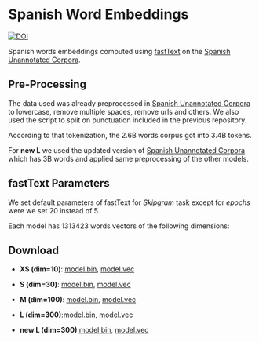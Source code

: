 # Spanish Word Embeddings
[![DOI](https://zenodo.org/badge/DOI/10.5281/zenodo.3255001.svg)](https://doi.org/10.5281/zenodo.3255001)

Spanish words embeddings computed using [fastText](https://fasttext.cc) on the [Spanish Unannotated Corpora](https://github.com/josecannete/spanish-corpora).

## Pre-Processing

The data used was already preprocessed in [Spanish Unannotated Corpora](https://github.com/josecannete/spanish-corpora) to lowercase, remove multiple spaces, remove urls and others. We also used the script to split on punctuation included in the previous repository.

According to that tokenization, the 2.6B words corpus got into 3.4B tokens.

For **new L** we used the updated version of [Spanish Unannotated Corpora](https://github.com/josecannete/spanish-corpora) which has 3B words and applied same preprocessing of the other models.

## fastText Parameters

We set default parameters of fastText for *Skipgram* task except for *epochs* were we set 20 instead of 5.

Each model has 1313423 words vectors of the following dimensions:

## Download


- **XS (dim=10)**: [model.bin](https://zenodo.org/record/3234051/files/embeddings-xs-model.bin?download=1), [model.vec](https://zenodo.org/record/3234051/files/embeddings-xs-model.vec?download=1)

- **S (dim=30)**: [model.bin](https://zenodo.org/record/3234051/files/embeddings-s-model.bin?download=1), [model.vec](https://zenodo.org/record/3234051/files/embeddings-s-model.vec?download=1)

- **M (dim=100)**: [model.bin](https://zenodo.org/record/3234051/files/embeddings-m-model.bin?download=1), [model.vec](https://zenodo.org/record/3234051/files/embeddings-m-model.vec?download=1)

- **L (dim=300)**:[model.bin](https://zenodo.org/record/3234051/files/embeddings-l-model.bin?download=1), [model.vec](https://zenodo.org/record/3234051/files/embeddings-l-model.vec?download=1)

- **new L (dim=300)**:[model.bin](https://zenodo.org/record/3255001/files/embeddings-new_large-general_3B_fasttext.bin?download=1), [model.vec](https://zenodo.org/record/3255001/files/embeddings-new_large-general_3B_fasttext.vec?download=1)
